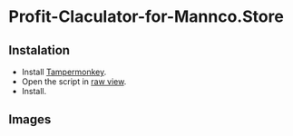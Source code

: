 # Profit-Claculator-for-Mannco.Store

## Instalation
- Install [Tampermonkey](https://www.tampermonkey.net/). 
- Open the script in [raw view](https://github.com/LucasHenriqueDiniz/Profit-Claculator-for-Mannco.Store/raw/main/Profit%20Claculator%20for%20Mannco.Store.user.js).
- Install.

## Images

